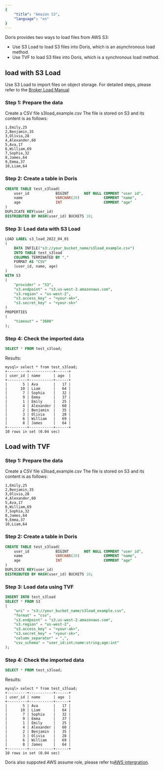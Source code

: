 ```yaml
---
{
    "title": "Amazon S3",
    "language": "en"
}
---
```


<!-- 
Licensed to the Apache Software Foundation (ASF) under one
or more contributor license agreements.  See the NOTICE file
distributed with this work for additional information
regarding copyright ownership.  The ASF licenses this file
to you under the Apache License, Version 2.0 (the
"License"); you may not use this file except in compliance
with the License.  You may obtain a copy of the License at

  http://www.apache.org/licenses/LICENSE-2.0

Unless required by applicable law or agreed to in writing,
software distributed under the License is distributed on an
"AS IS" BASIS, WITHOUT WARRANTIES OR CONDITIONS OF ANY
KIND, either express or implied.  See the License for the
specific language governing permissions and limitations
under the License.
-->

Doris provides two ways to load files from AWS S3:
- Use S3 Load to load S3 files into Doris, which is an asynchronous load method.
- Use TVF to load S3 files into Doris, which is a synchronous load method.

## load with S3 Load

Use S3 Load to import files on object storage. For detailed steps, please refer to the [Broker Load Manual](../import-way/broker-load-manual)

### Step 1: Prepare the data

Create a CSV file s3load_example.csv The file is stored on S3 and its content is as follows:

```
1,Emily,25
2,Benjamin,35
3,Olivia,28
4,Alexander,60
5,Ava,17
6,William,69
7,Sophia,32
8,James,64
9,Emma,37
10,Liam,64
```

### Step 2: Create a table in Doris

```sql
CREATE TABLE test_s3load(
    user_id            BIGINT       NOT NULL COMMENT "user id",
    name               VARCHAR(20)           COMMENT "name",
    age                INT                   COMMENT "age"
)
DUPLICATE KEY(user_id)
DISTRIBUTED BY HASH(user_id) BUCKETS 10;
```

### Step 3: Load data with S3 Load

```sql
LOAD LABEL s3_load_2022_04_01
(
    DATA INFILE("s3://your_bucket_name/s3load_example.csv")
    INTO TABLE test_s3load
    COLUMNS TERMINATED BY ","
    FORMAT AS "CSV"
    (user_id, name, age)
)
WITH S3
(
    "provider" = "S3",
    "s3.endpoint" = "s3.us-west-2.amazonaws.com",  
    "s3.region" = "us-west-2",
    "s3.access_key" = "<your-ak>",
    "s3.secret_key" = "<your-sk>"
)
PROPERTIES
(
    "timeout" = "3600"
);
```

### Step 4: Check the imported data

```sql
SELECT * FROM test_s3load;
```

Results:

```
mysql> select * from test_s3load;
+---------+-----------+------+
| user_id | name      | age  |
+---------+-----------+------+
|       5 | Ava       |   17 |
|      10 | Liam      |   64 |
|       7 | Sophia    |   32 |
|       9 | Emma      |   37 |
|       1 | Emily     |   25 |
|       4 | Alexander |   60 |
|       2 | Benjamin  |   35 |
|       3 | Olivia    |   28 |
|       6 | William   |   69 |
|       8 | James     |   64 |
+---------+-----------+------+
10 rows in set (0.04 sec)
```

## Load with TVF

### Step 1: Prepare the data

Create a CSV file s3load_example.csv The file is stored on S3 and its content is as follows:

```
1,Emily,25
2,Benjamin,35
3,Olivia,28
4,Alexander,60
5,Ava,17
6,William,69
7,Sophia,32
8,James,64
9,Emma,37
10,Liam,64
```

### Step 2: Create a table in Doris

```sql
CREATE TABLE test_s3load(
    user_id            BIGINT       NOT NULL COMMENT "user id",
    name               VARCHAR(20)           COMMENT "name",
    age                INT                   COMMENT "age"
)
DUPLICATE KEY(user_id)
DISTRIBUTED BY HASH(user_id) BUCKETS 10;
```

### Step 3: Load data using TVF

```sql
INSERT INTO test_s3load
SELECT * FROM S3
(
    "uri" = "s3://your_bucket_name/s3load_example.csv",
    "format" = "csv",
    "s3.endpoint" = "s3.us-west-2.amazonaws.com",
    "s3.region" = "us-west-2",
    "s3.access_key" = "<your-ak>",
    "s3.secret_key" = "<your-sk>",
    "column_separator" = ",",
    "csv_schema" = "user_id:int;name:string;age:int"
);
```

### Step 4: Check the imported data

```sql
SELECT * FROM test_s3load;
```

Results:

```
mysql> select * from test_s3load;
+---------+-----------+------+
| user_id | name      | age  |
+---------+-----------+------+
|       5 | Ava       |   17 |
|      10 | Liam      |   64 |
|       7 | Sophia    |   32 |
|       9 | Emma      |   37 |
|       1 | Emily     |   25 |
|       4 | Alexander |   60 |
|       2 | Benjamin  |   35 |
|       3 | Olivia    |   28 |
|       6 | William   |   69 |
|       8 | James     |   64 |
+---------+-----------+------+
10 rows in set (0.04 sec)
```

Doris also suppoted AWS assume role, please refer to[AWS intergration](../../../admin-manual/auth/integrations/aws-authentication-and-authorization.md).
